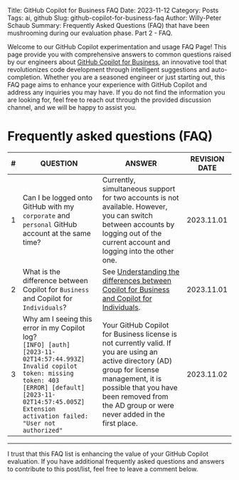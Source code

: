 Title: GitHub Copilot for Business FAQ
Date: 2023-11-12
Category: Posts 
Tags: ai, github
Slug: github-copilot-for-business-faq
Author: Willy-Peter Schaub
Summary: Frequently Asked Questions (FAQ) that have been mushrooming during our evaluation phase. Part 2 - FAQ.

Welcome to our GitHub Copilot experimentation and usage FAQ Page! This page provide you with comprehensive answers to common questions raised by our engineers about [GitHub Copilot for Business](https://resources.github.com/copilot-for-business), an innovative tool that revolutionizes code development through intelligent suggestions and auto-completion. Whether you are a seasoned engineer or just starting out, this FAQ page aims to enhance your experience with GitHub Copilot and address any inquiries you may have. If you do not find the information you are looking for, feel free to reach out through the provided discussion channel, and we will be happy to assist you.

# Frequently asked questions (FAQ)

| # | QUESTION | ANSWER | REVISION DATE |
|---|----------|--------|---------------|
| 1 | Can I be logged onto GitHub with my ``corporate`` and ``personal`` GitHub account at the same time? | Currently, simultaneous support for two accounts is not available. However, you can switch between accounts by logging out of the current account and logging into the other one. | 2023.11.01 |
| 2 | What is the difference between Copilot for ``Business`` and Copilot for ``Individuals``? | See [Understanding the differences between Copilot for Business and Copilot for Individuals](https://docs.github.com/en/enterprise-cloud@latest/copilot/overview-of-github-copilot/about-github-copilot-for-business#understanding-the-differences-between-copilot-for-business-and-copilot-for-individuals). | 2023.11.01 |
| 3 | Why am I seeing this error in my Copilot log?<br/>``[INFO] [auth] [2023-11-02T14:57:44.993Z] Invalid copilot token: missing token: 403``<br/>``[ERROR] [default] [2023-11-02T14:57:45.005Z] Extension activation failed: "User not authorized"`` | Your GitHub Copilot for Business license is not currently valid. If you are using an active directory (AD) group for license management, it is possible that you have been removed from the AD group or were never added in the first place. | 2023.11.02 |

---

I trust that this FAQ list is enhancing the value of your GitHub Copilot evaluation. If you have additional frequently asked questions and answers to contribute to this post/list, feel free to leave a comment below.
